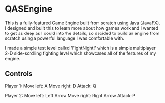 # QASEngine

This is a fully-featured Game Engine built from scratch using Java (JavaFX). I designed and built this to learn more about how games work and I wanted to get as deep as I could into the details, so decided to build an engine from scratch using a powerful language I was comfortable with. 

I made a simple test level called 'FightNight!' which is a simple multiplayer 2-D side-scrolling fighting level which showcases all of the features of my engine.

## Controls

Player 1: 
Move left: A
Move right: D
Attack: Q

Player 2:
Move left: Left Arrow
Move right: Right Arrow
Attack: P